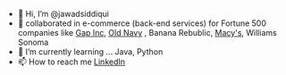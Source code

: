 - 👋 Hi, I’m @jawadsiddiqui
- 💞️ collaborated in e-commerce (back-end services) for Fortune 500 companies like [Gap Inc](https://www.gapinc.com/en-us/),  [Old Navy](https://oldnavy.gap.com/) , Banana Rebublic, [Macy's](https://www.macys.com/), Williams Sonoma
- 🌱 I’m currently learning ... Java, Python
- 📫 How to reach me [LinkedIn](https://www.linkedin.com/in/asherjawad/)
